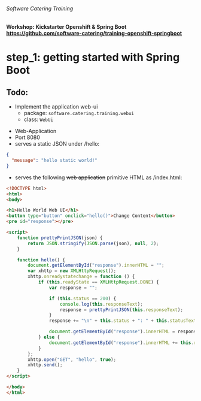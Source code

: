 ###### Software Catering Training
#### Workshop: Kickstarter Openshift & Spring Boot  https://github.com/software-catering/training-openshift-springboot
# step_1: getting started with Spring Boot

## Todo:
* Implement the application web-ui
  * package: `software.catering.training.webui`
  * class: `WebUi`      
- Web-Application
- Port 8080
- serves a static JSON under /hello:
```json
{
  "message": "hello static world!"
}
```
- serves the following ~~web application~~ primitive HTML as /index.html:
```html
<!DOCTYPE html>
<html>
<body>

<h1>Hello World Web UI</h1>
<button type="button" onclick="hello()">Change Content</button>
<pre id="response"></pre>

<script>
    function prettyPrintJSON(json) {
        return JSON.stringify(JSON.parse(json), null, 2);
    }

    function hello() {
        document.getElementById("response").innerHTML = "";
        var xhttp = new XMLHttpRequest();
        xhttp.onreadystatechange = function () {
            if (this.readyState == XMLHttpRequest.DONE) {
                var response = "";

                if (this.status == 200) {
                    console.log(this.responseText);
                    response = prettyPrintJSON(this.responseText);
                }
                response += "\n" + this.status + ": " + this.statusText;

                document.getElementById("response").innerHTML = response;
            } else {
                document.getElementById("response").innerHTML += this.readyState + "*";
            }
        };
        xhttp.open("GET", "hello", true);
        xhttp.send();
    }
</script>

</body>
</html>
```
